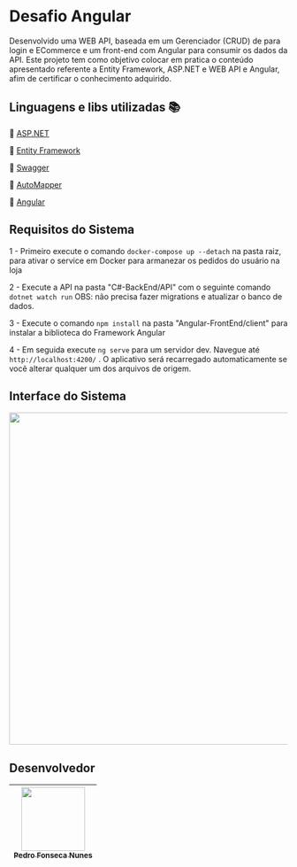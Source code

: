 # Desafio Angular

Desenvolvido uma WEB API, baseada em um Gerenciador (CRUD) de para login e ECommerce e um front-end com Angular para consumir os dados da API.
Este projeto tem como objetivo colocar em pratica o conteúdo apresentado referente a Entity Framework, ASP.NET e WEB API e Angular, afim de certificar o conhecimento adquirido.

## Linguagens e libs utilizadas :books:

:small_blue_diamond: [ASP.NET](https://dotnet.microsoft.com/en-us/apps/aspnet)

:small_blue_diamond: [Entity Framework](https://docs.microsoft.com/en-us/ef/)

:small_blue_diamond: [Swagger](https://swagger.io/docs/)

:small_blue_diamond: [AutoMapper](https://automapper.org/)

:small_blue_diamond: [Angular](https://angular.io/)

## Requisitos do Sistema

1 - Primeiro execute o comando `docker-compose up --detach` na pasta raiz, para ativar o service em Docker para armanezar os pedidos do usuário na loja

2 - Execute a API na pasta "C#-BackEnd/API" com o seguinte comando `dotnet watch run` OBS: não precisa fazer migrations e atualizar o banco de dados.

3 - Execute o comando `npm install` na pasta "Angular-FrontEnd/client" para instalar a biblioteca do Framework Angular

4 - Em seguida execute `ng serve` para um servidor dev. Navegue até `http://localhost:4200/` . O aplicativo será recarregado automaticamente se você alterar qualquer um dos arquivos de origem.

## Interface do Sistema

<p align="left">
  <img src="https://user-images.githubusercontent.com/63111481/151669740-29e6a8b0-33cb-4eb0-b17c-7a6ea0afe3fb.png" width="600"/>
</p>

## Desenvolvedor

[<img src="https://avatars.githubusercontent.com/pefonseca" width=115 > <br> <sub> Pedro Fonseca Nunes</sub>](https://github.com/pefonseca)|
| :---: |
